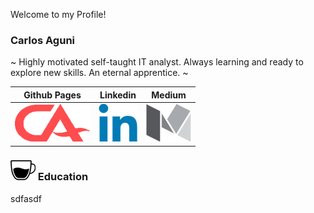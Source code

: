 Welcome to my Profile!

### Carlos Aguni
~ Highly motivated self-taught IT analyst. Always learning and ready to explore new skills. An eternal apprentice. ~

| Github Pages | Linkedin | Medium |
| :----------: | :------: | :----: |
| [![](ca-logo.png)](https://crashlaker.github.io) | [![](linkedin-logo.png)](https://www.linkedin.com/in/carlos-aguni/) | [![](medium-logo.png)](https://medium.com/@crashlaker) |



### ![](coffee.png) Education
sdfasdf



[ca-logo]: ca-logo.png
